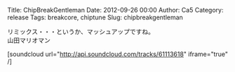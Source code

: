Title: ChipBreakGentleman
Date: 2012-09-26 00:00
Author: Ca5
Category: release
Tags: breakcore, chiptune
Slug: chipbreakgentleman

リミックス・・・というか、マッシュアップですね。  
山田マリオマン

[soundcloud url="http://api.soundcloud.com/tracks/61113618"
iframe="true" /]
